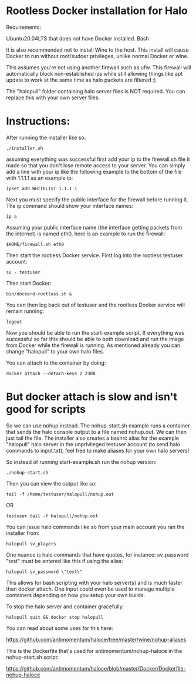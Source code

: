 # Rootless Docker installation for Halo

Requirements:

Ubuntu20.04LTS that does not have Docker installed. 
Bash

It is also recommended not to install Wine to the host. This install will cause Docker to run without root/sudoer privileges, unlike normal Docker or wine.


This assumes you're not using another firewall such as ufw. This firewall will automatically block non-established ips while still allowing things like apt update to work at the same time as halo packets are filtered :)


The "halopull" folder containing halo server files is NOT required. You can replace this with your own server files.


# Instructions:


After running the installer like so:

    ./installer.sh

assuming everything was successful first add your ip to the firewall.sh file it made so that you don't lose remote access to your server. You can simply add a line with your ip like the following example to the bottom of the file with 1.1.1.1 as an example ip:

    ipset add WHITELIST 1.1.1.1


Next you must specify the public interface for the firewall before running it. The ip command should show your interface names:

    ip a


Assuming your public interface name (the interface getting packets from the internet) is named eth0, here is an example to run the firewall:

    $HOME/firewall.sh eth0


Then start the rootless Docker service. First log into the rootless testuser account:

    su - testuser
    
Then start Docker:

    bin/dockerd-rootless.sh &

You can then log back out of testuser and the rootless Docker service will remain running:

    logout

Now you should be able to run the start-example script. If everything was successful so far this should be able to both download and run the image from Docker while the firewall is running. As mentioned already you can change "halopull" to your own halo files.


You can attach to the container by doing:

    docker attach --detach-keys z 2308
    
    

# But docker attach is slow and isn't good for scripts

So we can use nohup instead. The nohup-start.sh example runs a container that sends the halo console output to a file named nohup.out. We can then
just tail the file. The installer also creates a bashrc alias for the example "halopull" halo server in the unprivileged testuser account (to send halo commands to input.txt), feel free to make aliases for your own halo servers!

So instead of running start-example.sh run the nohup version:

    ./nohup-start.sh


Then you can view the output like so:

    tail -f /home/testuser/halopull/nohup.out

OR

    testuser tail -f halopull/nohup.out


You can issue halo commands like so from your main account you ran the installer from:

    halopull sv_players

One nuance is halo commands that have quotes, for instance: sv_password "test" must be entered like this if using the alias:

    halopull sv_password \"test\"


This allows for bash scripting with your halo server(s) and is much faster than docker attach. One input could even be used to manage multiple containers depending on how you setup your own builds.


To stop the halo server and container gracefully:

    halopull quit && docker stop halopull


You can read about some uses for this here:

https://github.com/antimomentum/haloce/tree/master/wine/nohup-aliases


This is the Dockerfile that's used for antimomentum/nohup-haloce in the nohup-start.sh script:

https://github.com/antimomentum/haloce/blob/master/Docker/Dockerfile-nohup-haloce
